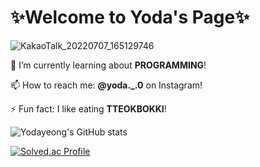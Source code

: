 # ✨Welcome to Yoda's Page✨

![KakaoTalk_20220707_165129746](https://user-images.githubusercontent.com/87405998/177721244-fe6a37b2-9dac-47e4-b604-0ebd3ea06746.jpg)


🔭 I’m currently learning about **PROGRAMMING**!

📫 How to reach me: **@yoda._.0** on Instagram!

⚡ Fun fact: I like eating **TTEOKBOKKI**!

![Yodayeong's GitHub stats](https://github-readme-stats.vercel.app/api?username=Yodayeong&show_icons=true&theme=radical)

[![Solved.ac Profile](http://mazassumnida.wtf/api/generate_badge?boj=duekdud01)](https://solved.ac/duekdud01)

<!--
**Yodayeong/Yodayeong** is a ✨ _special_ ✨ repository because its `README.md` (this file) appears on your GitHub profile.

Here are some ideas to get you started:

- 🔭 I’m currently working on ...
- 🌱 I’m currently learning ...
- 👯 I’m looking to collaborate on ...
- 🤔 I’m looking for help with ...
- 💬 Ask me about ...
- 📫 How to reach me: ...
- 😄 Pronouns: ...
- ⚡ Fun fact: ...
-->
